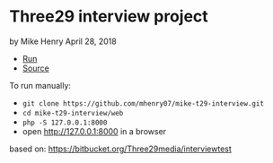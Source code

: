# Three29 interview project

by Mike Henry
April 28, 2018

- [Run](https://mike-t29.herokuapp.com/)
- [Source](https://github.com/mhenry07/mike-t29)

To run manually:
  - `git clone https://github.com/mhenry07/mike-t29-interview.git`
  - `cd mike-t29-interview/web`
  - `php -S 127.0.0.1:8000`
  - open http://127.0.0.1:8000 in a browser

based on:
https://bitbucket.org/Three29media/interviewtest

